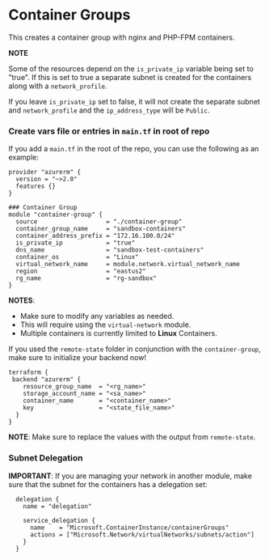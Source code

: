 # Container Groups
This creates a container group with nginx and PHP-FPM containers.

**NOTE**

Some of the resources depend on the `is_private_ip` variable being set to "true". If this is set to true a separate subnet is created for the containers along with a `network_profile`.

If you leave `is_private_ip` set to false, it will not create the separate subnet and `network_profile` and the `ip_address_type` will be `Public`.

### Create vars file or entries in `main.tf` in root of repo
If you add a `main.tf` in the root of the repo, you can use the following as an example:
```
provider "azurerm" {
  version = "~>2.0"
  features {}
}

### Container Group
module "container-group" {
  source                   = "./container-group"
  container_group_name     = "sandbox-containers"
  container_address_prefix = "172.16.100.0/24"
  is_private_ip            = "true"
  dns_name                 = "sandbox-test-containers"
  container_os             = "Linux"
  virtual_network_name     = module.network.virtual_network_name
  region                   = "eastus2"
  rg_name                  = "rg-sandbox"
}
```

**NOTES**:
* Make sure to modify any variables as needed.
* This will require using the `virtual-network` module.
* Multiple containers is currently limited to **Linux** Containers.

If you used the `remote-state` folder in conjunction with the `container-group`, make sure to initialize your backend now!

```
terraform {
 backend "azurerm" {
    resource_group_name  = "<rg_name>"
    storage_account_name = "<sa_name>"
    container_name       = "<container_name>"
    key                  = "<state_file_name>"
  }
}
```

**NOTE**: Make sure to replace the values with the output from `remote-state`.

### Subnet Delegation
**IMPORTANT**: If you are managing your network in another module, make sure that the subnet for the containers has a delegation set:

```
  delegation {
    name = "delegation"

    service_delegation {
      name    = "Microsoft.ContainerInstance/containerGroups"
      actions = ["Microsoft.Network/virtualNetworks/subnets/action"]
    }
  }
```
